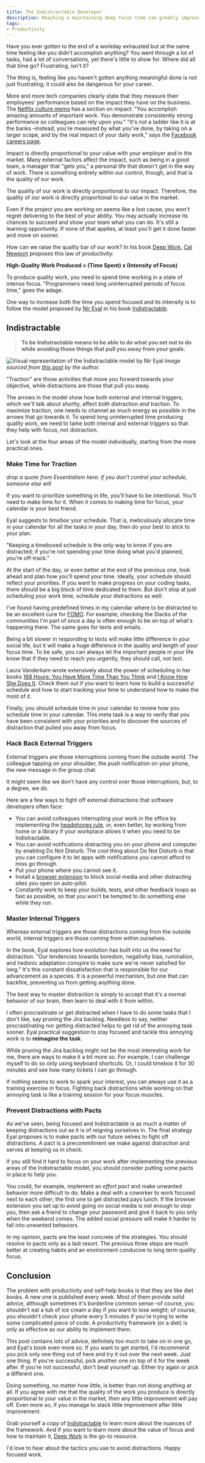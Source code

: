 ```yaml
---
title: The Indistractable Developer
description: Reaching a maintaining deep focus time can greatly improve the quality of our work. The Indistractable framework by Nir Eyal is an approach to make focus the core of our work days.
tags:
- Productivity
---
```


Have you ever gotten to the end of a workday exhausted but at the same time feeling like you didn't accomplish anything?
You went through a lot of tasks, had a lot of conversations, yet there's little to show for.
Where did all that time go?
Frustrating, isn't it?

The thing is, feeling like you haven't gotten anything meaningful done is not just frustrating; it could also be dangerous for your career.

More and more tech companies clearly state that they measure their employees' performance based on the impact they have on the business.
The [Netflix culture memo](https://jobs.netflix.com/culture) has a section on impact: "You accomplish amazing amounts of important work.
You demonstrate consistently strong performance so colleagues can rely upon you."
"It's not a ladder like it is at the banks –instead, you're measured by what you've done, by taking on a larger scope, and by the real impact of your daily work," says the [Facebook careers page](https://www.facebook.com/careers/life/why-your-career-wont-plateau-at-facebook).

Impact is directly proportional to your value with your employer and in the market.
Many external factors affect the impact, such as being in a good team, a manager that "gets you," a personal life that doesn't get in the way of work.
There is something entirely within our control, though, and that is the quality of our work.

The quality of our work is directly proportional to our impact.
Therefore, the quality of our work is directly proportional to our value in the market.

Even if the project you are working on seems like a lost cause, you won't regret delivering to the best of your ability.
You may actually increase its chances to succeed and show your team what you can do.
It's still a learning opportunity.
If none of that applies, at least you'll get it done faster and move on sooner.

How can we raise the quality bar of our work?
In his book [Deep Work](https://geni.us/FITEF), [Cal Newport](https://www.calnewport.com/) proposes this law of productivity:

**High-Quality Work Produced = (Time Spent) x (Intensity of Focus)**

To produce quality work, you need to spend time working in a state of intense focus.
"Programmers need long uninterrupted periods of focus time," goes the adage.

One way to increase both the time you spend focused and its intensity is to follow the model proposed by [Nir Eyal](https://www.nirandfar.com/) in his book [Indistractable](https://geni.us/ayNk).

## Indistractable

> **To be Indistractable means to be able to do what you set out to do while avoiding those things that pull you away from your goals.**

![Visual representation of the Indistractable model by Nir Eyal](https://mokacoding.s3.amazonaws.com/2020-05-27-indistractable.jpg)
_Image sourced from [this post](https://onezero.medium.com/being-indistractable-will-be-the-skill-of-the-future-a07780cf36f4) by the author._

"Traction" are those activities that move you forward towards your objective, while distractions are those that pull you away.

The arrows in the model show how both external and internal triggers, which we'll talk about shortly, affect both distraction _and_ traction.
To maximize traction, one needs to channel as much energy as possible in the arrows that go towards it.
To spend long uninterrupted time producing quality work, we need to tame both internal and external triggers so that they help with focus, not distraction.

Let's look at the four areas of the model individually, starting from the more practical ones.

### Make Time for Traction

_drop a quote from Essentialism here: if you don't control your schedule, someone else will_

If you want to prioritize something in life, you'll have to be intentional.
You'll need to make time for it.
When it comes to making time for focus, your calendar is your best friend.

Eyal suggests to _timebox_ your schedule. That is, meticulously allocate time in your calendar for all the tasks in your day, then do your best to stick to your plan.

"Keeping a timeboxed schedule is the only way to know if you are distracted; if you're not spending your time doing what you'd planned, you're off-track."

At the start of the day, or even better at the end of the previous one, look ahead and plan how you'll spend your time.
Ideally, your schedule should reflect your priorities.
If you want to make progress on your coding tasks, there should be a big block of time dedicated to them.
But don't stop at just scheduling your work time, schedule your distractions as well.

I've found having predefined times in my calendar where to be distracted to be an excellent cure for [FOMO](https://en.wikipedia.org/wiki/Fear_of_missing_out).
For example, checking the Slacks of the communities I'm part of once a day is often enough to be on top of what's happening there.
The same goes for texts and emails.

Being a bit slower in responding to texts will make little difference in your social life, but it will make a huge difference in the quality and length of your focus time.
To be safe, you can always let the important people in your life know that if they need to reach you urgently, they should call, not text.

Laura Vanderkam wrote extensively about the power of scheduling in her books [168 Hours: You Have More Time Than You Think](https://geni.us/kHdO) and [I Know How She Does It](https://geni.us/QwzQ).
Check them out if you want to learn how to build a successful schedule and how to start tracking your time to understand how to make the most of it.

Finally, you should schedule time in your calendar to review how you schedule time in your calendar.
This meta task is a way to verify that you have been consistent with your priorities and to discover the sources of distraction that pulled you away from focus.

### Hack Back External Triggers

External triggers are those interruptions coming from the outside world.
The colleague tapping on your shoulder, the push notification on your phone, the new message in the group chat.

It might seem like we don't have any control over those interruptions, but, to a degree, we do.

Here are a few ways to fight off external distractions that software developers often face:

- You can avoid colleagues interrupting your work in the office by implementing the [headphones rule](https://www.rahulpnath.com/blog/the-headphones-rule/), or, even better, by working from home or a library if your workplace allows it when you need to be Indistractable.
- You can avoid notifications distracting you on your phone and computer by enabling Do Not Disturb. The cool thing about Do Not Disturb is that you can configure it to let apps with notifications you cannot afford to miss go through.
- Put your phone where you cannot see it.
- Install a [browser extension](https://freedom.to/blog/8-website-blockers-for-studying-productivity-focus/) to block social media and other distracting sites you open on auto-pilot.
- Constantly work to keep your builds, tests, and other feedback loops as fast as possible, so that you won't be tempted to do something else while they run.

### Master Internal Triggers

Whereas external triggers are those distractions coming from the outside world, internal triggers are those coming from within ourselves.

In the book, Eyal explores how evolution has built into us the need for distraction.
"Our tendencies towards boredom, negativity bias, rumination, and hedonic adaptation conspire to make sure we're never satisfied for long."
It's this constant dissatisfaction that is responsible for our advancement as a species.
It is a powerful mechanism, but one that can backfire, preventing us from getting anything done.

The best way to master distraction is simply to accept that it's a normal behavior of our brain, then learn to deal with it from within.

I often procrastinate or get distracted when I have to do some tasks that I don't like, say pruning the Jira backlog.
Needless to say, neither procrastinating nor getting distracted helps to get rid of the annoying task sooner.
Eyal practical suggestion to stay focused and tackle this annoying work is to **reimagine the task**.

While pruning the Jira backlog might not be the most interesting work for me, there are ways to make it a bit more so.
For example, I can challenge myself to do so only using keyboard shortcuts.
Or, I could timebox it for 30 minutes and see how many tickets I can go through.

If nothing seems to work to spark your interest, you can always use it as a training exercise in focus.
Fighting back distractions while working on that annoying task is like a training session for your focus muscles.

### Prevent Distractions with Pacts

As we've seen, being focused and Indistractable is as much a matter of keeping distractions out as it is of reigning ourselves in.
The final strategy Eyal proposes is to make pacts with our future selves to fight off distractions.
A pact is a precommitment we make against distraction and serves at keeping us in check.

If you still find it hard to focus on your work after implementing the previous areas of the Indistractable model, you should consider putting some pacts in place to help you.

You could, for example, implement an _effort pact_ and make unwanted behavior more difficult to do.
Make a deal with a coworker to work focused next to each other; the first one to get distracted pays lunch.
If the browser extension you set up to avoid going on social media is not enough to stop you, then ask a friend to change your password and give it back to you only when the weekend comes.
The added social pressure will make it harder to fall into unwanted behaviors.

In my opinion, pacts are the least concrete of the strategies.
You should resolve to pacts only as a last resort.
The previous three steps are much better at creating habits and an environment conducive to long term quality focus.

## Conclusion

The problem with productivity and self-help books is that they are like diet books.
A new one is published every week.
Most of them provide solid advice, although sometimes it's borderline common sense –of course, you shouldn't eat a tub of ice cream a day if you want to lose weight; of course, you shouldn't check your phone every 5 minutes if you're trying to write some complicated piece of code.
A productivity framework (or a diet) is only as effective as our ability to implement them.

This post contains lots of advice, definitely too much to take on in one go, and Eyal's book even more so.
If you want to get started, I'd recommend you pick only one thing out of here and try it out over the next week.
Just one thing.
If you're successful, pick another one on top of it for the week after.
If you're not successful, don't beat yourself up.
Either try again or pick a different one.

Doing something, no matter how little, is better than not doing anything at all.
If you agree with me that the quality of the work you produce is directly proportional to your value in the market, then any little improvement will pay off.
Even more so, if you manage to stack little improvement after little improvement.

Grab yourself a copy of [Indistractable](https://geni.us/ayNk) to learn more about the nuances of the framework.
And if you want to learn more about the value of focus and how to maintain it, [Deep Work](https://geni.us/FITEF) is the go-to resource.

I'd love to hear about the tactics you use to avoid distractions.
Happy focused work.

